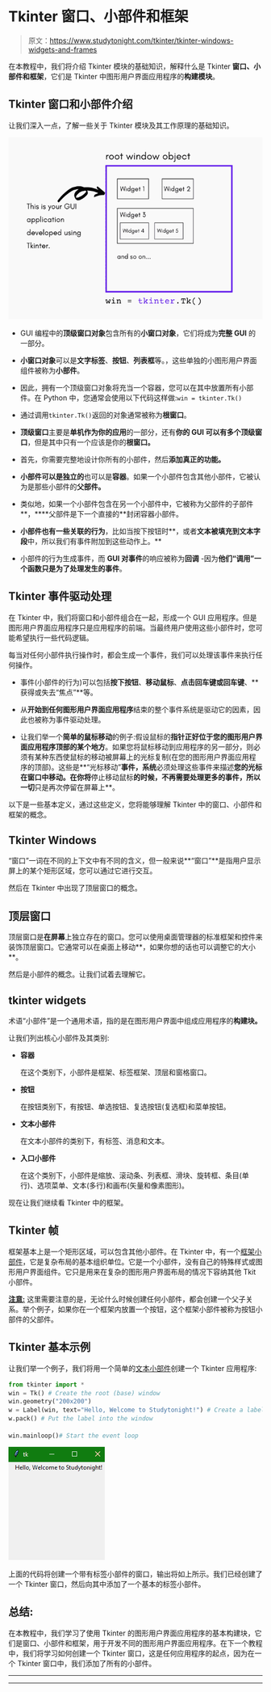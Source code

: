 # Tkinter 窗口、小部件和框架

> 原文：<https://www.studytonight.com/tkinter/tkinter-windows-widgets-and-frames>

在本教程中，我们将介绍 Tkinter 模块的基础知识，解释什么是 Tkinter **窗口、小部件和框架**，它们是 Tkinter 中图形用户界面应用程序的**构建模块**。

## Tkinter 窗口和小部件介绍

让我们深入一点，了解一些关于 Tkinter 模块及其工作原理的基础知识。

![Tkinter basics - Windows and Widgets](img/3741f5d6ce90553b115d1992ee87a10d.png)

*   GUI 编程中的**顶级窗口对象**包含所有的**小窗口对象**，它们将成为**完整 GUI** 的一部分。

*   **小窗口对象**可以是**文字标签**、**按钮**、**列表框**等。，这些单独的小图形用户界面组件被称为**小部件**。

*   因此，拥有一个顶级窗口对象将充当一个容器，您可以在其中放置所有小部件。在 Python 中，您通常会使用以下代码这样做:`win = tkinter.Tk()`

*   通过调用`tkinter.Tk()`返回的对象通常被称为**根窗口**。

*   **顶级窗口**主要是**单机作为你的应用**的一部分，还有**你的 GUI 可以有多个顶级窗口**，但是其中只有一个应该是你的**根窗口。**

*   首先，你需要完整地设计你所有的小部件，然后**添加真正的功能。**

*   **小部件可以是独立的**也可以是**容器**。如果一个小部件包含其他小部件，它被认为是那些小部件的**父部件。**

*   类似地，如果一个小部件包含在另一个小部件中，它被称为父部件的子部件**，****父部件是下一个直接的**封闭容器小部件。

*   **小部件也有一些关联的行为**，比如当按下按钮时**，或者**文本被填充到文本字段**中，所以我们有事件附加到这些动作上。**

*   小部件的行为生成事件，而 **GUI 对事件**的响应被称为**回调** -因为**他们“调用”一个函数只是为了处理发生的事件**。

## Tkinter 事件驱动处理

在 Tkinter 中，我们将窗口和小部件组合在一起，形成一个 GUI 应用程序。但是图形用户界面应用程序只是应用程序的前端。当最终用户使用这些小部件时，您可能希望执行一些代码逻辑。

每当对任何小部件执行操作时，都会生成一个事件，我们可以处理该事件来执行任何操作。

*   事件(小部件的行为)可以包括**按下按钮**、**移动鼠标**、**点击回车键或回车键**、**获得或失去“焦点”**等。

*   从**开始到任何图形用户界面应用程序**结束的整个事件系统是驱动它的因素，因此也被称为事件驱动处理。

*   让我们举一个**简单的鼠标移动**的例子:假设鼠标的**指针正好位于您的图形用户界面应用程序顶部的某个地方**。如果您将鼠标移动到应用程序的另一部分，则必须有某种东西使鼠标的移动被屏幕上的光标复制(在您的图形用户界面应用程序的顶部)。这些是**“光标移动”**事件，系统**必须处理这些事件来描述**您的光标在窗口中移动。在你将**停止移动鼠标**的时候，不再需要处理更多的事件，所以一切**只是再次停留在屏幕上**。

以下是一些基本定义，通过这些定义，您将能够理解 Tkinter 中的窗口、小部件和框架的概念。

## Tkinter Windows

“窗口”一词在不同的上下文中有不同的含义，但一般来说**“窗口”**是指用户显示屏上的某个矩形区域，您可以通过它进行交互。

然后在 Tkinter 中出现了顶层窗口的概念。

## 顶层窗口

顶层窗口是**在屏幕**上独立存在的窗口。您可以使用桌面管理器的标准框架和控件来装饰顶层窗口。它通常可以在桌面上移动**，如果你想的话也可以调整它的大小**。

然后是小部件的概念。让我们试着去理解它。

## tkinter widgets

术语“小部件”是一个通用术语，指的是在图形用户界面中组成应用程序的**构建块。**

让我们列出核心小部件及其类别:

*   **容器**

    在这个类别下，小部件是框架、标签框架、顶层和窗格窗口。

*   **按钮**

    在按钮类别下，有按钮、单选按钮、复选按钮(复选框)和菜单按钮。

*   **文本小部件**

    在文本小部件的类别下，有标签、消息和文本。

*   **入口小部件**

    在这个类别下，小部件是缩放、滚动条、列表框、滑块、旋转框、条目(单行)、选项菜单、文本(多行)和画布(矢量和像素图形)。

现在让我们继续看 Tkinter 中的框架。

## Tkinter 帧

框架基本上是一个矩形区域，可以包含其他小部件。在 Tkinter 中，有一个[框架小部件](https://www.studytonight.com/tkinter/python-tkinter-frame-widget)，它是复杂布局的基本组织单位。它是一个小部件，没有自己的特殊样式或图形用户界面组件。它只是用来在复杂的图形用户界面布局的情况下容纳其他 Tkit 小部件。

<u>**注意:**</u> 这里需要注意的是，无论什么时候创建任何小部件，都会创建一个父子关系。举个例子，如果你在一个框架内放置一个按钮，这个框架小部件被称为按钮小部件的父部件。

## Tkinter 基本示例

让我们举一个例子，我们将用一个简单的[文本小部件](http://www.studytonight.com/tkinter/python-tkinter-label-widget)创建一个 Tkinter 应用程序:

```py
from tkinter import *
win = Tk() # Create the root (base) window 
win.geometry("200x200")
w = Label(win, text="Hello, Welcome to Studytonight!") # Create a label with words
w.pack() # Put the label into the window

win.mainloop()# Start the event loop
```

![](img/2e1da22fcc8195956e0c49f911815dce.png)

上面的代码将创建一个带有标签小部件的窗口，输出将如上所示。我们已经创建了一个 Tkinter 窗口，然后向其中添加了一个基本的标签小部件。

## 总结:

在本教程中，我们学习了使用 Tkinter 的图形用户界面应用程序的基本构建块，它们是窗口、小部件和框架，用于开发不同的图形用户界面应用程序。在下一个教程中，我们将学习如何创建一个 Tkinter 窗口，这是任何应用程序的起点，因为在一个 Tkinter 窗口中，我们添加了所有的小部件。

* * *

* * *